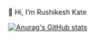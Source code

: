 👋 Hi, I’m Rushikesh Kate

[![Anurag's GitHub stats](https://github-readme-stats.vercel.app/api?username=RUZ4KI)](https://github.com/anuraghazra/github-readme-stats)

<!--
**RUZ4KI/RUZ4KI** is a ✨ _special_ ✨ repository because its `README.md` (this file) appears on your GitHub profile.

Here are some ideas to get you started:

- 🔭 I’m currently working on ...
- 🌱 I’m currently learning ...
- 👯 I’m looking to collaborate on ...
- 🤔 I’m looking for help with ...
- 💬 Ask me about ...
- 📫 How to reach me: ...
- 😄 Pronouns: ...
- ⚡ Fun fact: ...
-->
